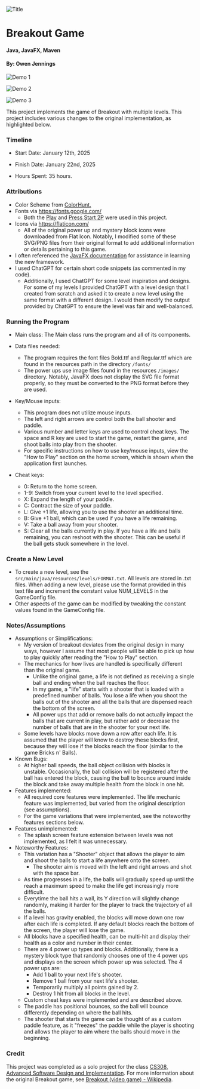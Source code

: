 ![Title ](/doc/breakoutTitle.png)

# Breakout Game
#### Java, JavaFX, Maven
#### By: Owen Jennings

![Demo 1 ](/doc/breakout1.png)

![Demo 2 ](/doc/breakout2.png)

![Demo 3 ](/doc/breakout3.png)

This project implements the game of Breakout with multiple levels. This project includes various changes to the original implementation, as highlighted below.

### Timeline

 * Start Date: January 12th, 2025

 * Finish Date: January 22nd, 2025

 * Hours Spent: 35 hours.



### Attributions

 * Color Scheme from [ColorHunt.](https://colorhunt.co/palette/222831393e4600adb5eeeeee)
 * Fonts via https://fonts.google.com/
   * Both the [Play](https://fonts.google.com/specimen/Play) and [Press Start 2P](https://fonts.google.com/specimen/Press+Start+2P) were used in this project.
 * Icons via https://flaticon.com/
   * All of the original power up and mystery block icons were downloaded from Flat Icon. Notably, I modified some of these SVG/PNG files from their original format to add additional information or details pertaining to this game.
 * I often referenced the [JavaFX documentation](https://docs.oracle.com/javase/8/javafx/api/) for assistance in learning the new framework.
 * I used ChatGPT for certain short code snippets (as commented in my code). 
   * Additionally, I used ChatGPT for some level inspiration and designs. For some of my levels I provided ChatGPT with a level design that I created from scratch and asked it to create a new level using the same format with a different design. I would then modify the output provided by ChatGPT to ensure the level was fair and well-balanced.

### Running the Program

 * Main class: The Main class runs the program and all of its components.

 * Data files needed: 
   * The program requires the font files Bold.ttf and Regular.ttf which are found in the resources path in the directory `/fonts/`
   * The power ups use image files found in the resources `/images/` directory. Notably, JavaFX does not display the SVG file format properly, so they must be converted to the PNG format before they are used.

 * Key/Mouse inputs:
   * This program does not utilize mouse inputs.
   * The left and right arrows are control both the ball shooter and paddle.
   * Various number and letter keys are used to control cheat keys. The space and R key are used to start the game, restart the game, and shoot balls into play from the shooter.
   * For specific instructions on how to use key/mouse inputs, view the "How to Play" section on the home screen, which is shown when the application first launches.
 * Cheat keys:
   - 0: Return to the home screen.
   - 1-9: Switch from your current level to the level specified.
   - X: Expand the length of your paddle.
   - C: Contract the size of your paddle.
   - L: Give +1 life, allowing you to use the shooter an additional time.
   - B: Give +1 ball, which can be used if you have a life remaining.
   - V: Take a ball away from your shooter.
   - S: Clear all the balls currently in play. If you have a life and balls remaining, you can reshoot with the shooter. This can be useful if the ball gets stuck somewhere in the level.

### Create a New Level
- To create a new level, see the `src/main/java/resources/levels/FORMAT.txt`. All levels are stored in .txt files. When adding a new level, please use the format provided in this text file and increment the constant value NUM_LEVELS in the GameConfig file.
- Other aspects of the game can be modified by tweaking the constant values found in the GameConfig file.

### Notes/Assumptions

 * Assumptions or Simplifications:
    * My version of breakout deviates from the original design in many ways, however I assume that most people will be able to pick up how to play quickly after reading the "How to Play" section.
    * The mechanics for how lives are handled is specifically different than the original game.
      * Unlike the original game, a life is not defined as receiving a single ball and ending when the ball reaches the floor.
      * In my game, a "life" starts with a shooter that is loaded with a predefined number of balls. You lose a life when you shoot the balls out of the  shooter and all the balls that are dispensed reach the bottom of the screen.
      * All power ups that add or remove balls do not actually impact the balls that are current in play, but rather add or decrease the number of balls that are in the shooter for your next life.
    * Some levels have blocks move down a row after each life. It is assumed that the player will know to destroy these blocks first, because they will lose if the blocks reach the floor (similar to the game Bricks n' Balls).
 * Known Bugs:
    * At higher ball speeds, the ball object collision with blocks is unstable. Occasionally, the ball collision will be registered after the ball has entered the block, causing the ball to bounce around inside the block and take away multiple health from the block in one hit.
 * Features implemented:
    * All required core features were implemented. The life mechanic feature was implemented, but varied from the original description (see assumptions).
    * For the game variations that were implemented, see the noteworthy features sections below.
 * Features unimplemented:
    * The splash screen feature extension between levels was not implemented, as I felt it was unnecessary.
 * Noteworthy Features:
   * This variation has a "Shooter" object that allows the player to aim and shoot the balls to start a life anywhere onto the screen.
     * The shooter aim is moved with the left and right arrows and shot with the space bar.
   * As time progresses in a life, the balls will gradually speed up until the reach a maximum speed to make the life get increasingly more difficult.
   * Everytime the ball hits a wall, its Y direction will slightly change randomly, making it harder for the player to track the trajectory of all the balls.
   * If a level has gravity enabled, the blocks will move down one row after each life is completed. If any default blocks reach the bottom of the screen, the player will lose the game.
   * All blocks have a specified health, can be multi-hit and display their health as a color and number in their center.
   * There are 4 power up types and blocks. Additionally, there is a mystery block type that randomly chooses one of the 4 power ups and displays on the screen which power up was selected. The 4 power ups are:
     - Add 1 ball to your next life's shooter.
     - Remove 1 ball from your next life's shooter.
     - Temporarily multiply all points gained by 2.
     - Destroy 1 hit from all blocks in the level.
   * Custom cheat keys were implemented and are described above.
   * The paddle has positional bounces, so the ball will bounce differently depending on where the ball hits.
   * The shooter that starts the game can be thought of as a custom paddle feature, as it "freezes" the paddle while the player is shooting and allows the player to aim where the balls should move in the beginning.



### Credit
This project was completed as a solo project for the class [CS308, Advanced Software Design and Implementation](https://courses.cs.duke.edu/spring25/compsci308/classwork/).
For more information about the original Breakout game, see [Breakout (video game) - Wikipedia](https://en.wikipedia.org/wiki/Breakout_(video_game)).
